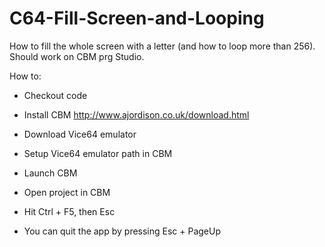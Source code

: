# C64-Fill-Screen-and-Looping

How to fill the whole screen with a letter (and how to loop more than 256). Should work on CBM prg Studio.

How to:
- Checkout code
- Install CBM http://www.ajordison.co.uk/download.html
- Download Vice64 emulator
- Setup Vice64 emulator path in CBM

- Launch CBM
- Open project in CBM
- Hit Ctrl + F5, then Esc
- You can quit the app by pressing Esc + PageUp
